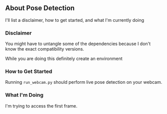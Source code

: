 ## About Pose Detection

I'll list a disclaimer, how to get started, and what I'm currently doing

### Disclaimer

You might have to untangle some of the dependencies because I don't know the exact compatibility versions. 

While you are doing this definitely create an environment

### How to Get Started

Running `run_webcam.py` should perform live pose detection on your webcam. 

### What I'm Doing

I'm trying to access the first frame. 